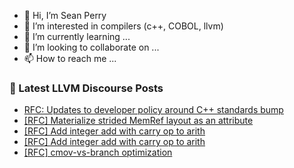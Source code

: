 - 👋 Hi, I’m Sean Perry
- 👀 I’m interested in compilers (c++, COBOL, llvm)
- 🌱 I’m currently learning ...
- 💞️ I’m looking to collaborate on ...
- 📫 How to reach me ...

<!---
s66perry/s66perry is a ✨ special ✨ repository because its `README.md` (this file) appears on your GitHub profile.
You can click the Preview link to take a look at your changes.
--->
### 📕 Latest LLVM Discourse Posts

<!-- DISCOURSE-LLVM:START -->
- [RFC: Updates to developer policy around C++ standards bump](https://discourse.llvm.org/t/rfc-updates-to-developer-policy-around-c-standards-bump/64383?page=2#post_21)
- [[RFC] Materialize strided MemRef layout as an attribute](https://discourse.llvm.org/t/rfc-materialize-strided-memref-layout-as-an-attribute/64211#post_15)
- [[RFC] Add integer add with carry op to arith](https://discourse.llvm.org/t/rfc-add-integer-add-with-carry-op-to-arith/64573#post_2)
- [[RFC] Add integer add with carry op to arith](https://discourse.llvm.org/t/rfc-add-integer-add-with-carry-op-to-arith/64573#post_1)
- [[RFC] cmov-vs-branch optimization](https://discourse.llvm.org/t/rfc-cmov-vs-branch-optimization/6040#post_19)
<!-- DISCOURSE-LLVM:END -->
